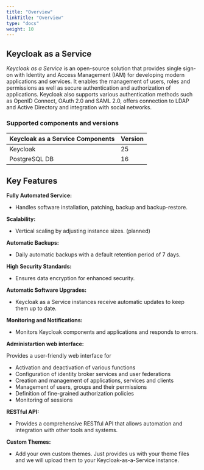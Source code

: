 ```yaml
---
title: "Overview"
linkTitle: "Overview"
type: "docs"
weight: 10
---
```


## Keycloak as a Service

*Keycloak as a Service* is an open-source solution that provides single sign-on with Identity and Access Management (IAM) for developing modern applications and services. It enables the management of users, roles and permissions as well as secure authentication and authorization of applications. Keycloak also supports various authentication methods such as OpenID Connect, OAuth 2.0 and SAML 2.0, offers connection to LDAP and Active Directory and integration with social networks.

### Supported components and versions

| Keycloak as a Service Components | Version |
|---------------------------|---------|
| Keycloak                  | 25      |
| PostgreSQL DB             | 16      |

## Key Features

**Fully Automated Service:**

- Handles software installation, patching, backup and backup-restore.

**Scalability:**

- Vertical scaling by adjusting instance sizes. (planned)

**Automatic Backups:**

- Daily automatic backups with a default retention period of 7 days.

**High Security Standards:**

- Ensures data encryption for enhanced security.

**Automatic Software Upgrades:**

- Keycloak as a Service instances receive automatic updates to keep them up to date.

**Monitoring and Notifications:**

- Monitors Keycloak components and applications and responds to errors.

**Administartion web interface:**

Provides a user-friendly web interface for

- Activation and deactivation of various functions
- Configuration of identity broker services and user federations
- Creation and management of applications, services and clients
- Management of users, groups and their permissions
- Definition of fine-grained authorization policies
- Monitoring of sessions

**RESTful API:**

- Provides a comprehensive RESTful API that allows automation and integration with other tools and systems.

**Custom Themes:**

- Add your own custom themes. Just provides us with your theme files and we will upload them to your Keycloak-as-a-Service instance.

